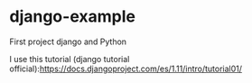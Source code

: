 # django-example
First project django and Python 

I use this tutorial (django tutorial official):https://docs.djangoproject.com/es/1.11/intro/tutorial01/
